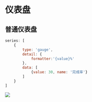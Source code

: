 ﻿# 仪表盘

## 普通仪表盘

```js
series: [
    {
        type: 'gauge',
        detail: {
            formatter:'{value}%'
        },
        data: [
            {value: 30, name: '完成率'}
        ]
    }
]
```

![](https://cdn.jsdelivr.net/gh/kingmusi/blogImages/img/20210309194927.png)